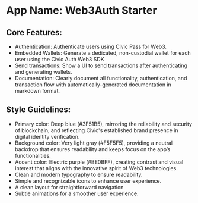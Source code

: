 # **App Name**: Web3Auth Starter

## Core Features:

- Authentication: Authenticate users using Civic Pass for Web3.
- Embedded Wallets: Generate a dedicated, non-custodial wallet for each user using the Civic Auth Web3 SDK
- Send transactions: Show a UI to send transactions after authenticating and generating wallets.
- Documentation: Clearly document all functionality, authentication, and transaction flow with automatically-generated documentation in markdown format.

## Style Guidelines:

- Primary color: Deep blue (#3F51B5), mirroring the reliability and security of blockchain, and reflecting Civic's established brand presence in digital identity verification.
- Background color: Very light gray (#F5F5F5), providing a neutral backdrop that ensures readability and keeps focus on the app’s functionalities.
- Accent color: Electric purple (#BE0BFF), creating contrast and visual interest that aligns with the innovative spirit of Web3 technologies.
- Clean and modern typography to ensure readability.
- Simple and recognizable icons to enhance user experience.
- A clean layout for straightforward navigation
- Subtle animations for a smoother user experience.